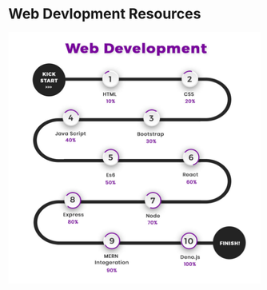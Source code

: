 # Web Devlopment Resources

![RoadMap](https://github.com/IEEE-VBIT-SB/Resources/blob/master/roadmaps/WEB%20DEV%20Roadmap.jpg?raw=true)

